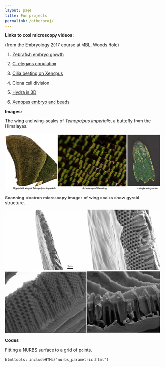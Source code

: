 ```yaml
---
layout: page
title: Fun projects
permalink: /otherproj/
---
```


**Links to cool microscopy videos:** 

(from the Embryology 2017 course at MBL, Woods Hole)

1. [Zebrafish embryo growth](https://vimeo.com/331514590)

2. [C. elegans copulation](https://vimeo.com/331515115)

3. [Cilia beating on Xenopus](https://vimeo.com/331513807)

4. [Ciona cell division](https://vimeo.com/331514404)

5. [Hydra in 3D](https://vimeo.com/331514151)

6. [Xenopus embryo and beads](https://vimeo.com/331515496)

**Images:**

The wing and wing-scales of _Teinopalpus imperialis_, a buttefly from the Himalayas. 

![Butterfly wings](/images/Teinopalpus_imperialis.png)

Scanning electron microscopy images of wing scales show gyroid structure. 

![SEM images of butterfly wings](/images/Teinopalpus_SEM.png)

**Codes**

Fitting a NURBS surface to a grid of points.

```{r, echo=FALSE}
htmltools::includeHTML("nurbs_parametric.html")
```


<!-- Art. Quotes. Embryology. Other projects.  --> 

<!-- This is the base Jekyll theme. You can find out more info about customizing your Jekyll theme, as well as basic Jekyll usage documentation at [jekyllrb.com](https://jekyllrb.com/)

You can find the source code for Minima at GitHub:
[jekyll][jekyll-organization] /
[minima](https://github.com/jekyll/minima)

You can find the source code for Jekyll at GitHub:
[jekyll][jekyll-organization] /
[jekyll](https://github.com/jekyll/jekyll)


[jekyll-organization]: https://github.com/jekyll -->